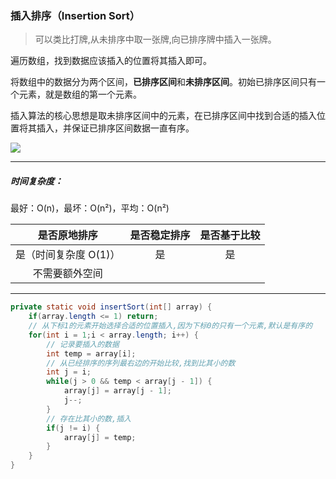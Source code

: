 ### 插入排序（Insertion Sort）

> 可以类比打牌,从未排序中取一张牌,向已排序牌中插入一张牌。

遍历数组，找到数据应该插入的位置将其插入即可。

将数组中的数据分为两个区间，**已排序区间**和**未排序区间**。初始已排序区间只有一个元素，就是数组的第一个元素。

插入算法的核心思想是取未排序区间中的元素，在已排序区间中找到合适的插入位置将其插入，并保证已排序区间数据一直有序。

![](img/InsertionSort/insertionSort.gif)

---

##### 时间复杂度：

最好：O(n)，最坏：O(n²)，平均：O(n²)

|     是否原地排序      | 是否稳定排序 | 是否基于比较 |
| :-------------------: | :----------: | :----------: |
| 是（时间复杂度 O(1)） |      是      |      是      |
|    不需要额外空间     |              |              |

---

```Java
private static void insertSort(int[] array) {
    if(array.length <= 1) return;
    // 从下标1的元素开始选择合适的位置插入,因为下标0的只有一个元素,默认是有序的
    for(int i = 1;i < array.length; i++) {
        // 记录要插入的数据
        int temp = array[i];
        // 从已经排序的序列最右边的开始比较,找到比其小的数
        int j = i;
        while(j > 0 && temp < array[j - 1]) {
            array[j] = array[j - 1];
            j--;
        }
        // 存在比其小的数,插入
        if(j != i) {
            array[j] = temp;
        }
    }
}
```


